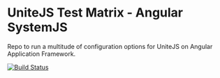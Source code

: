 # UniteJS Test Matrix - Angular SystemJS

Repo to run a multitude of configuration options for UniteJS on Angular Application Framework.

[![Build Status][travis-image]][travis-url]

[travis-url]: https://travis-ci.org/unitejs-test-matrix/ng-systemjs-matrix/
[travis-image]: http://img.shields.io/travis/unitejs-test-matrix/ng-systemjs-matrix/master.svg?style=flat
